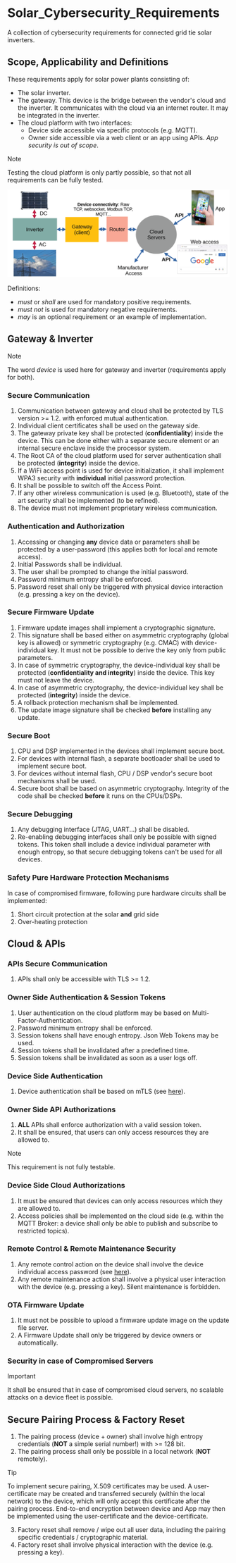 # Solar_Cybersecurity_Requirements

A collection of cybersecurity requirements for connected grid tie solar inverters.

## Scope, Applicability and Definitions

These requirements apply for solar power plants consisting of:
* The solar inverter.
* The gateway. This device is the bridge between the vendor's cloud and the inverter. It communicates with the cloud via an internet router. It may be integrated in the inverter.
* The cloud platform with two interfaces:
  + Device side accessible via specific protocols (e.g. MQTT).
  + Owner side  accessible via a web client or an app using APIs. *App security is out of scope*.
> [!NOTE]
>  Testing the cloud platform is only partly possible, so that not all requirements can be fully tested.

![block](pictures/solar2.png)

Definitions:
*  *must* or *shall* are used for mandatory positive requirements.
*  *must not* is used for mandatory negative requirements.
*  *may* is an optional requirement or an example of implementation.

## Gateway & Inverter

> [!NOTE]
>  The word *device* is used here for gateway and inverter (requirements apply for both). 

### Secure Communication

1. Communication between gateway and cloud shall be protected by TLS version >= 1.2. with enforced mutual authentication.
2. Individual client certificates shall be used on the gateway side.
3. The gateway private key shall be protected (**confidentiality**) inside the device. This can be done either with a separate secure element or an internal secure enclave inside the processor system.
4. The Root CA of the cloud platform used for server authentication shall be protected (**integrity**) inside the device. 
5. If a WiFi access point is used for device initialization, it shall implement WPA3 security with **individual** initial password protection.
6. It shall be possible to switch off the Access Point. 
7. If any other wireless communication is used (e.g. Bluetooth), state of the art security shall be implemented (to be refined).
8. The device must not implement proprietary wireless communication. 

### Authentication and Authorization

1. Accessing or changing **any** device data or parameters shall be protected by a user-password (this applies both for local and remote access).
2. Initial Passwords shall be individual.
3. The user shall be prompted to change the initial password.
4. Password minimum entropy shall be enforced.
5. Password reset shall only be triggered with physical device interaction (e.g. pressing a key on the device). 

### Secure Firmware Update

1. Firmware update images shall implement a cryptographic signature.
2. This signature shall be based either on asymmetric cryptography (global key is allowed) or symmetric cryptography (e.g. CMAC) with device-individual key. It must not be possible to derive the key only from public parameters.
3. In case of symmetric cryptography, the device-individual key shall be protected (**confidentiality and integrity**) inside the device. This key must not leave the device. 
4. In case of asymmetric cryptography, the device-individual key shall be protected (**integrity**) inside the device.
5. A rollback protection mechanism shall be implemented.
6. The update image signature shall be checked **before** installing any update.

### Secure Boot

1. CPU and DSP implemented in the devices shall implement secure boot.
2. For devices with internal flash, a separate bootloader shall be used to implement secure boot.
3. For devices without internal flash, CPU / DSP vendor's secure boot mechanisms shall be used.
4. Secure boot shall be based on asymmetric cryptography. Integrity of the code shall be checked **before** it runs on the CPUs/DSPs.
   
### Secure Debugging

1. Any debugging interface (JTAG, UART...) shall be disabled.
2. Re-enabling debugging interfaces shall only be possible with signed tokens. This token shall include a device individual parameter with enough entropy, so that secure debugging tokens can't be used for all devices.

### Safety Pure Hardware Protection Mechanisms

In case of compromised firmware, following pure hardware circuits shall be implemented:
1. Short circuit protection at the solar **and** grid side
2. Over-heating protection

## Cloud & APIs

### APIs Secure Communication

1. APIs shall only be accessible with TLS >= 1.2.

### Owner Side Authentication & Session Tokens

1. User authentication on the cloud platform may be based on Multi-Factor-Authentication.
2. Password minimum entropy shall be enforced.
3. Session tokens shall have enough entropy. Json Web Tokens may be used.
4. Session tokens shall be invalidated after a predefined time.
5. Session tokens shall be invalidated as soon as a user logs off.

### Device Side Authentication

1. Device authentication shall be based on mTLS (see [here](#device-side-authentication)).

### Owner Side API Authorizations

1. **ALL** APIs shall enforce authorization with a valid session token.
2. It shall be ensured, that users can only access resources they are allowed to.
> [!NOTE]
> This requirement is not fully testable.

### Device Side Cloud Authorizations

1. It must be ensured that devices can only access resources which they are allowed to.
2. Access policies shall be implemented on the cloud side (e.g. within the MQTT Broker: a device shall only be able to publish and subscribe to restricted topics).

### Remote Control & Remote Maintenance Security

1. Any remote control action on the device shall involve the device individual access password (see [here](#authentication-and-authorization)).
2. Any remote maintenance action shall involve a physical user interaction with the device (e.g. pressing a key). Silent maintenance is forbidden.
   
### OTA Firmware Update

1. It must not be possible to upload a firmware update image on the update file server.
2. A Firmware Update shall only be triggered by device owners or automatically. 

### Security in case of Compromised Servers
> [!IMPORTANT]
> It shall be ensured that in case of compromised cloud servers, no scalable attacks on a device fleet is possible.

## Secure Pairing Process & Factory Reset

1. The pairing process (device + owner) shall involve high entropy credentials (**NOT** a simple serial number!) with >= 128 bit.
2. The pairing process shall only be possible in a local network (**NOT** remotely).
> [!TIP]
> To implement secure pairing, X.509 certificates may be used. A user-certificate may be created and transferred securely (within the local network) to the device, which will only accept this certificate after the pairing process. End-to-end encryption between device and App may then be implemented using the user-certificate and the device-certificate.
3. Factory reset shall remove / wipe out all user data, including the pairing specific credentials / cryptographic material.
4. Factory reset shall involve physical interaction with the device (e.g. pressing a key).
   
